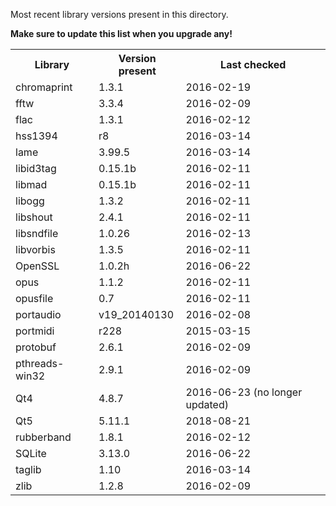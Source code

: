 Most recent library versions present in this directory.

**Make sure to update this list when you upgrade any!**

<table>
    <tr>
      <th>Library</th>
      <th>Version present</th>
      <th>Last checked</th>
    </tr>
    <tr>
      <td>chromaprint</td>
      <td>1.3.1</td>
      <td>2016-02-19</td>
    </tr>
    <tr>
      <td>fftw</td>
      <td>3.3.4</td>
      <td>2016-02-09</td>
    </tr>
    <tr>
      <td>flac</td>
      <td>1.3.1</td>
      <td>2016-02-12</td>
    </tr>
    <tr>
      <td>hss1394</td>
      <td>r8</td>
      <td>2016-03-14</td>
    </tr>
    <tr>
      <td>lame</td>
      <td>3.99.5</td>
      <td>2016-03-14</td>
    </tr>
    <tr>
      <td>libid3tag</td>
      <td>0.15.1b</td>
      <td>2016-02-11</td>
    </tr>
    <tr>
      <td>libmad</td>
      <td>0.15.1b</td>
      <td>2016-02-11</td>
    </tr>
    <tr>
      <td>libogg</td>
      <td>1.3.2</td>
      <td>2016-02-11</td>
    </tr>
    <tr>
      <td>libshout</td>
      <td>2.4.1</td>
      <td>2016-02-11</td>
    </tr>
    <tr>
      <td>libsndfile</td>
      <td>1.0.26</td>
      <td>2016-02-13</td>
    </tr>
    <tr>
      <td>libvorbis</td>
      <td>1.3.5</td>
      <td>2016-02-11</td>
    </tr>
    <tr>
      <td>OpenSSL</td>
      <td>1.0.2h</td>
      <td>2016-06-22</td>
    </tr>
    <tr>
      <td>opus</td>
      <td>1.1.2</td>
      <td>2016-02-11</td>
    </tr>
    <tr>
      <td>opusfile</td>
      <td>0.7</td>
      <td>2016-02-11</td>
    </tr>
    <tr>
      <td>portaudio</td>
      <td>v19_20140130</td>
      <td>2016-02-08</td>
    </tr>
    <tr>
      <td>portmidi</td>
      <td>r228</td>
      <td>2015-03-15</td>
    </tr>
    <tr>
      <td>protobuf</td>
      <td>2.6.1</td>
      <td>2016-02-09</td>
    </tr>
    <tr>
      <td>pthreads-win32</td>
      <td>2.9.1</td>
      <td>2016-02-09</td>
    </tr>
    <tr>
      <td>Qt4</td>
      <td>4.8.7</td>
      <td>2016-06-23 (no longer updated)</td>
    </tr>
     <tr>
      <td>Qt5</td>
      <td>5.11.1</td>
      <td>2018-08-21</td>
    </tr>
    <tr>
      <td>rubberband</td>
      <td>1.8.1</td>
      <td>2016-02-12</td>
    </tr>
    <tr>
      <td>SQLite</td>
      <td>3.13.0</td>
      <td>2016-06-22</td>
    </tr>
    <tr>
      <td>taglib</td>
      <td>1.10</td>
      <td>2016-03-14</td>
    </tr>
    <tr>
      <td>zlib</td>
      <td>1.2.8</td>
      <td>2016-02-09</td>
    </tr>
</table>
